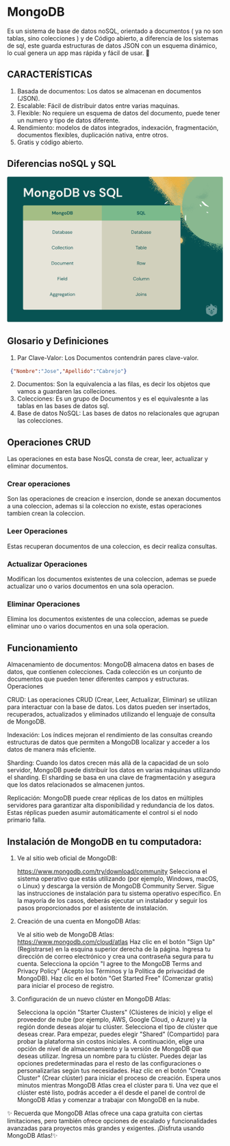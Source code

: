 # MongoDB 

Es un sistema de base de datos noSQL, orientado a documentos ( ya no son tablas, sino colecciones ) y de Código abierto, a diferencia de los sistemas de sql, este guarda estructuras de datos JSON con un esquema dinámico, lo cual genera un app mas rápida y fácil de usar. 🖖

## CARACTERÍSTICAS 

1. Basada de documentos: Los datos se almacenan en documentos (JSON).
2. Escalable: Fácil de distribuir datos entre varias maquinas.
3. Flexible: No requiere un esquema de datos del documento, puede tener un numero y tipo de datos diferente.
4. Rendimiento: modelos de datos integrados, indexación, fragmentación, documentos flexibles, duplicación nativa, entre otros.
5. Gratis y código abierto.

## Diferencias noSQL y SQL

<img src="./img/MongoDB-vs-SQL.png">

## Glosario y Definiciones

1. Par Clave-Valor: Los Documentos contendrán pares clave-valor.

```json
 {"Nombre":"Jose","Apellido":"Cabrejo"}
```
2. Documentos: Son la equivalencia a las filas, es decir los objetos que vamos a guardaren las colleciones.
3. Colecciones: Es un grupo de Documentos y es el equivalesnte a las tablas en las bases de datos sql.
4. Base de datos NoSQL: Las bases de datos no relacionales que agrupan las colecciones.

## Operaciones CRUD

Las operaciones en esta base NosQL consta de crear, leer, actualizar y eliminar documentos.

### Crear operaciones

Son las operaciones de creacion e insercion, donde se anexan documentos a una coleccion, ademas si la coleccion no existe, estas operaciones tambien crean la coleccion.

### Leer Operaciones

Estas recuperan documentos de una coleccion, es decir realiza consultas.

### Actualizar Operaciones

Modifican los documentos existentes de una coleccion, ademas se puede actualizar uno o varios documentos en una sola operacion.

### Eliminar Operaciones

Elimina los documentos existentes de una coleccion, ademas se puede eliminar uno o varios documentos en una sola operacion.

## Funcionamiento

Almacenamiento de documentos: MongoDB almacena datos en bases de datos, que contienen colecciones. Cada colección es un conjunto de documentos que pueden tener diferentes campos y estructuras.
Operaciones 

CRUD: Las operaciones CRUD (Crear, Leer, Actualizar, Eliminar) se utilizan para interactuar con la base de datos. Los datos pueden ser insertados, recuperados, actualizados y eliminados utilizando el lenguaje de consulta de MongoDB.

Indexación: Los índices mejoran el rendimiento de las consultas creando estructuras de datos que permiten a MongoDB localizar y acceder a los datos de manera más eficiente.

Sharding: Cuando los datos crecen más allá de la capacidad de un solo servidor, MongoDB puede distribuir los datos en varias máquinas utilizando el sharding. El sharding se basa en una clave de fragmentación y asegura que los datos relacionados se almacenen juntos.

Replicación: MongoDB puede crear réplicas de los datos en múltiples servidores para garantizar alta disponibilidad y redundancia de los datos. Estas réplicas pueden asumir automáticamente el control si el nodo primario falla.

## Instalación de MongoDB en tu computadora:

1. Ve al sitio web oficial de MongoDB: 
    
    https://www.mongodb.com/try/download/community Selecciona el sistema operativo que estás utilizando (por ejemplo, Windows, macOS, o Linux) y descarga la versión de MongoDB Community Server.
    Sigue las instrucciones de instalación para tu sistema operativo específico. En la mayoría de los casos, deberás ejecutar un instalador y seguir los pasos proporcionados por el asistente de instalación.

2. Creación de una cuenta en MongoDB Atlas: 

    Ve al sitio web de MongoDB Atlas: https://www.mongodb.com/cloud/atlas
    Haz clic en el botón "Sign Up" (Registrarse) en la esquina superior derecha de la página.
    Ingresa tu dirección de correo electrónico y crea una contraseña segura para tu cuenta.
    Selecciona la opción "I agree to the MongoDB Terms and Privacy Policy" (Acepto los Términos y la Política de privacidad de MongoDB).
    Haz clic en el botón "Get Started Free" (Comenzar gratis) para iniciar el proceso de registro.

3. Configuración de un nuevo clúster en MongoDB Atlas:

    Selecciona la opción "Starter Clusters" (Clústeres de inicio) y elige el proveedor de nube (por ejemplo, AWS, Google Cloud, o Azure) y la región donde deseas alojar tu clúster.
    Selecciona el tipo de clúster que deseas crear. Para empezar, puedes elegir "Shared" (Compartido) para probar la plataforma sin costos iniciales.
    A continuación, elige una opción de nivel de almacenamiento y la versión de MongoDB que deseas utilizar.
    Ingresa un nombre para tu clúster. Puedes dejar las opciones predeterminadas para el resto de las configuraciones o personalizarlas según tus necesidades.
    Haz clic en el botón "Create Cluster" (Crear clúster) para iniciar el proceso de creación.
    Espera unos minutos mientras MongoDB Atlas crea el clúster para ti. Una vez que el clúster esté listo, podrás acceder a él desde el panel de control de MongoDB Atlas y comenzar a trabajar con MongoDB en la nube.
    
✨ Recuerda que MongoDB Atlas ofrece una capa gratuita con ciertas limitaciones, pero también ofrece opciones de escalado y funcionalidades avanzadas para proyectos más grandes y exigentes. ¡Disfruta usando MongoDB Atlas!✨
